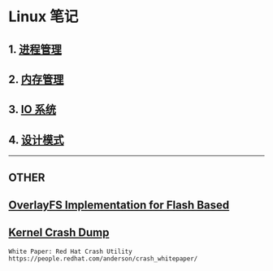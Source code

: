 # Linux 笔记

## 1. [进程管理](process/README.md)

## 2. [内存管理](memory/README.md)

## 3. [IO 系统](io/README.md)

## 4. [设计模式](design-pattern/README.md)

--------------------------------------------------------------------

## OTHER

## [OverlayFS Implementation for Flash Based](overlayfs_implementation.md)

## [Kernel Crash Dump](https://help.ubuntu.com/lts/serverguide/kernel-crash-dump.html.en)
	White Paper: Red Hat Crash Utility https://people.redhat.com/anderson/crash_whitepaper/
